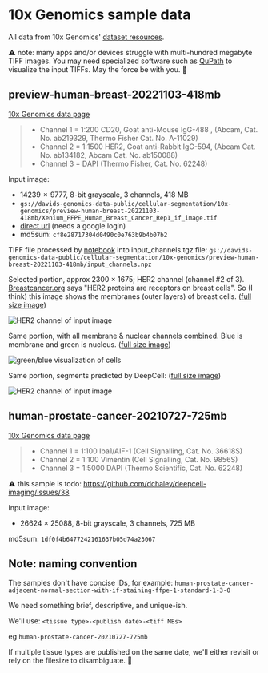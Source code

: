 # 10x Genomics sample data

All data from 10x Genomics' [dataset resources](https://www.10xgenomics.com/resources/datasets).

⚠️ note: many apps and/or devices struggle with multi-hundred megabyte TIFF images. You may need specialized software such as [QuPath](https://qupath.github.io/) to visualize the input TIFFs. May the force be with you. 🫡

## preview-human-breast-20221103-418mb

[10x Genomics data page](https://www.10xgenomics.com/products/xenium-in-situ/preview-dataset-human-breast)

> - Channel 1 = 1:200 CD20, Goat anti-Mouse IgG-488 , (Abcam, Cat. No. ab219329, Thermo Fisher Cat. No. A-11029)
> - Channel 2 = 1:1500 HER2, Goat anti-Rabbit IgG-594, (Abcam Cat. No. ab134182, Abcam Cat. No. ab150088)
> - Channel 3 = DAPI (Thermo Fisher, Cat. No. 62248)

Input image:

- 14239  ×  9777, 8-bit grayscale, 3 channels, 418 MB
- `gs://davids-genomics-data-public/cellular-segmentation/10x-genomics/preview-human-breast-20221103-418mb/Xenium_FFPE_Human_Breast_Cancer_Rep1_if_image.tif`
- [direct url](https://storage.cloud.google.com/davids-genomics-data-public/cellular-segmentation/10x-genomics/preview-human-breast-20221103-418mb/Xenium_FFPE_Human_Breast_Cancer_Rep1_if_image.tif) (needs a google login)
- md5sum: `cf8e28717304d0490c0e763b9b4b07b2`

TIFF file processed by [notebook](https://github.com/dchaley/deepcell-imaging/blob/main/notebooks/Extract-Sample_preview-human-breast-20221103-418mb.ipynb) into input_channels.tgz file: `gs://davids-genomics-data-public/cellular-segmentation/10x-genomics/preview-human-breast-20221103-418mb/input_channels.npz`

Selected portion, approx 2300 × 1675; HER2 channel (channel #2 of 3). [Breastcancer.org](https://www.breastcancer.org/pathology-report/her2-status) says "HER2 proteins are receptors on breast cells". So (I think) this image shows the membranes (outer layers) of breast cells. ([full size image](preview-human-breast-20221103-418mb/selectedregion_input_image_channel_HER2_small.png))

![HER2 channel of input image](preview-human-breast-20221103-418mb/selectedregion_input_image_channel_HER2_small.png)

Same portion, with all membrane & nuclear channels combined. Blue is membrane and green is nucleus. ([full size image](preview-human-breast-20221103-418mb/selectedregion_deepcell_input_image_small.png))

![green/blue visualization of cells](preview-human-breast-20221103-418mb/selectedregion_deepcell_input_image_small.png)

Same portion, segments predicted by DeepCell: ([full size image](preview-human-breast-20221103-418mb/selectedregion_deepcell_predicted_segments.png))

![HER2 channel of input image](preview-human-breast-20221103-418mb/selectedregion_deepcell_predicted_segments_small.png)

## human-prostate-cancer-20210727-725mb

[10x Genomics data page](https://www.10xgenomics.com/resources/datasets/human-prostate-cancer-adjacent-normal-section-with-if-staining-ffpe-1-standard-1-3-0)

> - Channel 1 = 1:100 Iba1/AIF-1 (Cell Signalling, Cat. No. 36618S)
> - Channel 2 = 1:100 Vimentin (Cell Signalling, Cat. No. 9856S)
> - Channel 3 = 1:5000 DAPI (Thermo Scientific, Cat. No. 62248)

⚠️ this sample is todo: https://github.com/dchaley/deepcell-imaging/issues/38

Input image:

- 26624 × 25088, 8-bit grayscale, 3 channels, 725 MB

md5sum: `1df0f4b6477242161637b05d74a23067`

## Note: naming convention

The samples don't have concise IDs, for example: `human-prostate-cancer-adjacent-normal-section-with-if-staining-ffpe-1-standard-1-3-0`

We need something brief, descriptive, and unique-ish.

We'll use: `<tissue type>-<publish date>-<tiff MBs>`

eg `human-prostate-cancer-20210727-725mb`

If multiple tissue types are published on the same date, we'll either revisit or rely on the filesize to disambiguate. 🤔
